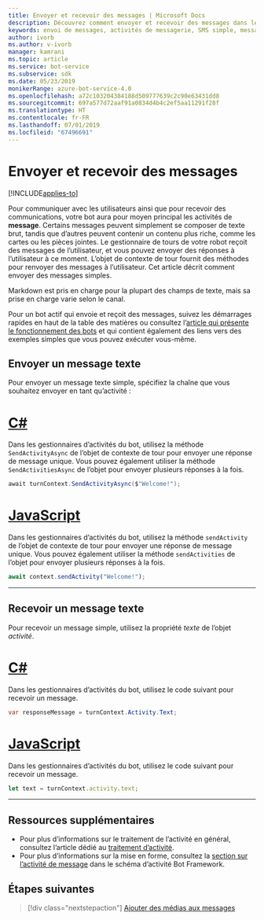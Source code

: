 ```yaml
---
title: Envoyer et recevoir des messages | Microsoft Docs
description: Découvrez comment envoyer et recevoir des messages dans le kit SDK Bot Framework.
keywords: envoi de messages, activités de messagerie, SMS simple, message, SMS, recevoir des messages
author: ivorb
ms.author: v-ivorb
manager: kamrani
ms.topic: article
ms.service: bot-service
ms.subservice: sdk
ms.date: 05/23/2019
monikerRange: azure-bot-service-4.0
ms.openlocfilehash: a72c103204384188d509777639c2c90e63431dd8
ms.sourcegitcommit: 697a577d72aaf91a0834d4b4c2ef5aa11291f28f
ms.translationtype: HT
ms.contentlocale: fr-FR
ms.lasthandoff: 07/01/2019
ms.locfileid: "67496691"
---
```

# <a name="send-and-receive-text-message"></a>Envoyer et recevoir des messages

[!INCLUDE[applies-to](../includes/applies-to.md)]

Pour communiquer avec les utilisateurs ainsi que pour recevoir des communications, votre bot aura pour moyen principal les activités de **message**. Certains messages peuvent simplement se composer de texte brut, tandis que d’autres peuvent contenir un contenu plus riche, comme les cartes ou les pièces jointes. Le gestionnaire de tours de votre robot reçoit des messages de l’utilisateur, et vous pouvez envoyer des réponses à l’utilisateur à ce moment. L’objet de contexte de tour fournit des méthodes pour renvoyer des messages à l’utilisateur. Cet article décrit comment envoyer des messages simples.

Markdown est pris en charge pour la plupart des champs de texte, mais sa prise en charge varie selon le canal.

Pour un bot actif qui envoie et reçoit des messages, suivez les démarrages rapides en haut de la table des matières ou consultez l’[article qui présente le fonctionnement des bots](bot-builder-basics.md#bot-structure) et qui contient également des liens vers des exemples simples que vous pouvez exécuter vous-même.

## <a name="send-a-text-message"></a>Envoyer un message texte

Pour envoyer un message texte simple, spécifiez la chaîne que vous souhaitez envoyer en tant qu’activité :

# <a name="ctabcsharp"></a>[C#](#tab/csharp)

Dans les gestionnaires d’activités du bot, utilisez la méthode `SendActivityAsync` de l’objet de contexte de tour pour envoyer une réponse de message unique. Vous pouvez également utiliser la méthode `SendActivitiesAsync` de l’objet pour envoyer plusieurs réponses à la fois.

```cs
await turnContext.SendActivityAsync($"Welcome!");
```

# <a name="javascripttabjavascript"></a>[JavaScript](#tab/javascript)

Dans les gestionnaires d’activités du bot, utilisez la méthode `sendActivity` de l’objet de contexte de tour pour envoyer une réponse de message unique. Vous pouvez également utiliser la méthode `sendActivities` de l’objet pour envoyer plusieurs réponses à la fois.

```javascript
await context.sendActivity("Welcome!");
```
---
## <a name="receive-a-text-message"></a>Recevoir un message texte

Pour recevoir un message simple, utilisez la propriété *texte* de l’objet *activité*. 

# <a name="ctabcsharp"></a>[C#](#tab/csharp)

Dans les gestionnaires d’activités du bot, utilisez le code suivant pour recevoir un message. 

```cs
var responseMessage = turnContext.Activity.Text;
```

# <a name="javascripttabjavascript"></a>[JavaScript](#tab/javascript)

Dans les gestionnaires d’activités du bot, utilisez le code suivant pour recevoir un message.

```javascript
let text = turnContext.activity.text;
```

---

## <a name="additional-resources"></a>Ressources supplémentaires

- Pour plus d’informations sur le traitement de l’activité en général, consultez l’article dédié au [traitement d’activité](~/v4sdk/bot-builder-basics.md#the-activity-processing-stack).
- Pour plus d’informations sur la mise en forme, consultez la [section sur l’activité de message](https://aka.ms/botSpecs-activitySchema#message-activity) dans le schéma d’activité Bot Framework.

## <a name="next-steps"></a>Étapes suivantes

> [!div class="nextstepaction"]
> [Ajouter des médias aux messages](./bot-builder-howto-add-media-attachments.md)
